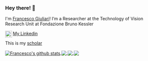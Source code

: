 
### Hey there! 👋

I'm [Francesco Giuliari](https://fgiuliari.github.io/)!
I’m a Researcher at the Technology of Vision Research Unit at Fondazione Bruno Kessler

<a href="https://it.linkedin.com/in/francesco-giuliari-118b90164">
  My Linkedin 
  <img align="left" alt="Francesco's LinkedIN" width="22px" src="https://upload.wikimedia.org/wikipedia/commons/8/81/LinkedIn_icon.svg" />
</a>

This is my [scholar](https://scholar.google.com/citations?user=EOU10lkAAAAJ)


<a href="https://github.com/fgiuliari/github-readme-stats">
  <img align="center" src="https://github-readme-stats.vercel.app/api?username=fgiuliari&show_icons=true&include_all_commits=true&theme=radical" alt="Francesco's github stats" />
</a>
<a href="https://github.com/fgiuliari">

  <img align="center" src="https://github-readme-stats.vercel.app/api/top-langs/?username=fgiuliari&layout=compact&theme=radical&hide=jupyter%20notebook,html,css,tex" />
</a>
<a href="https://github.com/FGiuliari/Trajectory-Transformer">
  <img align="center" src="https://github-readme-stats.vercel.app/api/pin/?username=fgiuliari&repo=trajectory-transformer&theme=radical" />
</a>    

<a href="https://github.com/IIT-PAVIS/Positional_Diffusion">
  <img align="center" src="https://github-readme-stats.vercel.app/api/pin/?username=IIT-PAVIS&repo=Positional_Diffusion&theme=radical" />
</a>   




<!--
**FGiuliari/FGiuliari** is a ✨ _special_ ✨ repository because its `README.md` (this file) appears on your GitHub profile.

Here are some ideas to get you started:

- 🔭 I’m currently working on ...
- 🌱 I’m currently learning ...
- 👯 I’m looking to collaborate on ...
- 🤔 I’m looking for help with ...
- 💬 Ask me about ...
- 📫 How to reach me: ...
- 😄 Pronouns: ...
- ⚡ Fun fact: ...
-->
